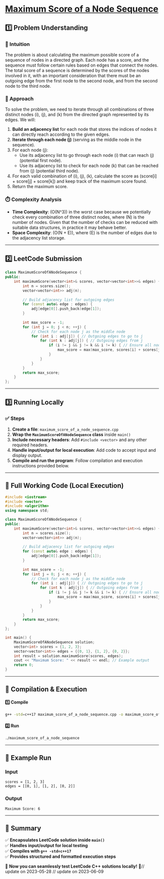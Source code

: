 # **[Maximum Score of a Node Sequence](https://leetcode.com/problems/maximum-score-of-a-node-sequence/description/)**  

## **1️⃣ Problem Understanding**  
### **📌 Intuition**  
The problem is about calculating the maximum possible score of a sequence of nodes in a directed graph. Each node has a score, and the sequence must follow certain rules based on edges that connect the nodes. The total score of a sequence is determined by the scores of the nodes involved in it, with an important consideration that there must be an outgoing edge from the first node to the second node, and from the second node to the third node.

### **🚀 Approach**  
To solve the problem, we need to iterate through all combinations of three distinct nodes \(i\), \(j\), and \(k\) from the directed graph represented by its edges. We will:

1. **Build an adjacency list** for each node that stores the indices of nodes it can directly reach according to the given edges.
2. **Iterate through each node \(j\)** (serving as the middle node in the sequence).
3. For each node \(j\):
   - Use its adjacency list to go through each node \(i\) that can reach \(j\) (potential first node).
   - Use its adjacency list to check for each node \(k\) that can be reached from \(j\) (potential third node).
4. For each valid combination of \(i\), \(j\), \(k\), calculate the score as \(score[i] + score[j] + score[k]\) and keep track of the maximum score found.
5. Return the maximum score.

### **⏱️ Complexity Analysis**  
- **Time Complexity**: \(O(N^3)\) in the worst case because we potentially check every combination of three distinct nodes, where \(N\) is the number of nodes. Given that the number of checks can be reduced with suitable data structures, in practice it may behave better.  
- **Space Complexity**: \(O(N + E)\), where \(E\) is the number of edges due to the adjacency list storage.

---  

## **2️⃣ LeetCode Submission**  
```cpp
class MaximumScoreOfANodeSequence {
public:
    int maximumScore(vector<int>& scores, vector<vector<int>>& edges) {
        int n = scores.size();
        vector<vector<int>> adj(n);
        
        // Build adjacency list for outgoing edges
        for (const auto& edge : edges) {
            adj[edge[0]].push_back(edge[1]);
        }
        
        int max_score = -1;
        for (int j = 0; j < n; ++j) {
            // Check for each node j as the middle node
            for (int i : adj[j]) { // Outgoing edges to go to j
                for (int k : adj[j]) { // Outgoing edges from j
                    if (i != j && j != k && i != k) { // Ensure all nodes are unique
                        max_score = max(max_score, scores[i] + scores[j] + scores[k]);
                    }
                }
            }
        }
        return max_score;
    }
};
```  

---  

## **3️⃣ Running Locally**  
### **✅ Steps**  
1. **Create a file**: `maximum_score_of_a_node_sequence.cpp`  
2. **Wrap the `MaximumScoreOfANodeSequence` class** inside `main()`  
3. **Include necessary headers**: Add `#include <vector>` and any other required headers.  
4. **Handle input/output for local execution**: Add code to accept input and display output.  
5. **Compile and run the program**: Follow compilation and execution instructions provided below.

---  

## **📝 Full Working Code (Local Execution)**  
```cpp
#include <iostream>
#include <vector>
#include <algorithm>
using namespace std;

class MaximumScoreOfANodeSequence {
public:
    int maximumScore(vector<int>& scores, vector<vector<int>>& edges) {
        int n = scores.size();
        vector<vector<int>> adj(n);
        
        // Build adjacency list for outgoing edges
        for (const auto& edge : edges) {
            adj[edge[0]].push_back(edge[1]);
        }
        
        int max_score = -1;
        for (int j = 0; j < n; ++j) {
            // Check for each node j as the middle node
            for (int i : adj[j]) { // Outgoing edges to go to j
                for (int k : adj[j]) { // Outgoing edges from j
                    if (i != j && j != k && i != k) { // Ensure all nodes are unique
                        max_score = max(max_score, scores[i] + scores[j] + scores[k]);
                    }
                }
            }
        }
        return max_score;
    }
};

int main() {
    MaximumScoreOfANodeSequence solution;
    vector<int> scores = {1, 2, 3};
    vector<vector<int>> edges = {{0, 1}, {1, 2}, {0, 2}};
    int result = solution.maximumScore(scores, edges);
    cout << "Maximum Score: " << result << endl; // Example output
    return 0;
}
```  

---  

## **🔧 Compilation & Execution**  
#### **1️⃣ Compile**  
```bash
g++ -std=c++17 maximum_score_of_a_node_sequence.cpp -o maximum_score_of_a_node_sequence
```  

#### **2️⃣ Run**  
```bash
./maximum_score_of_a_node_sequence
```  

---  

## **🎯 Example Run**  
### **Input**  
```
scores = [1, 2, 3]
edges = [[0, 1], [1, 2], [0, 2]]
```  
### **Output**  
```
Maximum Score: 6
```  

---  

## **📌 Summary**  
✅ **Encapsulates LeetCode solution inside `main()`**  
✅ **Handles input/output for local testing**  
✅ **Compiles with `g++ -std=c++17`**  
✅ **Provides structured and formatted execution steps**  

🚀 **Now you can seamlessly test LeetCode C++ solutions locally!** 🚀// update on 2023-05-28
// update on 2023-06-09
